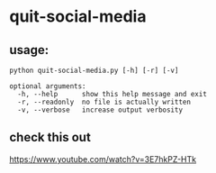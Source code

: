# quit-social-media

## usage:
```
python quit-social-media.py [-h] [-r] [-v]

optional arguments:
  -h, --help      show this help message and exit
  -r, --readonly  no file is actually written
  -v, --verbose   increase output verbosity
  ```

## check this out
https://www.youtube.com/watch?v=3E7hkPZ-HTk
